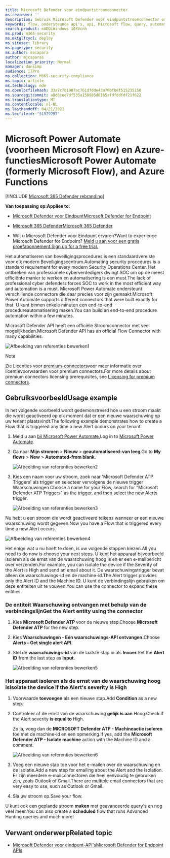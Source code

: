```yaml
---
title: Microsoft Defender voor eindpuntstroomconnector
ms.reviewer: ''
description: Gebruik Microsoft Defender voor eindpuntstroomconnector om de beveiliging te automatiseren en een stroom te maken die wordt geactiveerd wanneer er een nieuwe waarschuwing op uw tenant plaatsvindt.
keywords: flow, ondersteunde api's, api, Microsoft flow, query, automatisering
search.product: eADQiWindows 10XVcnh
ms.prod: m365-security
ms.mktglfcycl: deploy
ms.sitesec: library
ms.pagetype: security
ms.author: macapara
author: mjcaparas
localization_priority: Normal
manager: dansimp
audience: ITPro
ms.collection: M365-security-compliance
ms.topic: article
ms.technology: mde
ms.openlocfilehash: 33a7c7b1907ac761dfdde43a70bfb8f515235150
ms.sourcegitcommit: a8d8cee7df535a150985d6165afdfddfdf21f622
ms.translationtype: MT
ms.contentlocale: nl-NL
ms.lasthandoff: 04/21/2021
ms.locfileid: "51929297"
---
```

# <a name="microsoft-power-automate-formerly-microsoft-flow-and-azure-functions"></a><span data-ttu-id="d03c5-104">Microsoft Power Automate (voorheen Microsoft Flow) en Azure-functies</span><span class="sxs-lookup"><span data-stu-id="d03c5-104">Microsoft Power Automate (formerly Microsoft Flow), and Azure Functions</span></span>

[!INCLUDE [Microsoft 365 Defender rebranding](../../includes/microsoft-defender.md)]

<span data-ttu-id="d03c5-105">**Van toepassing op:**</span><span class="sxs-lookup"><span data-stu-id="d03c5-105">**Applies to:**</span></span>
- [<span data-ttu-id="d03c5-106">Microsoft Defender voor Eindpunt</span><span class="sxs-lookup"><span data-stu-id="d03c5-106">Microsoft Defender for Endpoint</span></span>](https://go.microsoft.com/fwlink/p/?linkid=2154037)
- [<span data-ttu-id="d03c5-107">Microsoft 365 Defender</span><span class="sxs-lookup"><span data-stu-id="d03c5-107">Microsoft 365 Defender</span></span>](https://go.microsoft.com/fwlink/?linkid=2118804)


- <span data-ttu-id="d03c5-108">Wilt u Microsoft Defender voor Eindpunt ervaren?</span><span class="sxs-lookup"><span data-stu-id="d03c5-108">Want to experience Microsoft Defender for Endpoint?</span></span> [<span data-ttu-id="d03c5-109">Meld u aan voor een gratis proefabonnement.</span><span class="sxs-lookup"><span data-stu-id="d03c5-109">Sign up for a free trial.</span></span>](https://www.microsoft.com/microsoft-365/windows/microsoft-defender-atp?ocid=docs-wdatp-exposedapis-abovefoldlink) 

<span data-ttu-id="d03c5-110">Het automatiseren van beveiligingsprocedures is een standaardvereiste voor elk modern Beveiligingscentrum.</span><span class="sxs-lookup"><span data-stu-id="d03c5-110">Automating security procedures is a standard requirement for every modern Security Operations Center.</span></span> <span data-ttu-id="d03c5-111">Het ontbreken van professionele cyberverdedigers dwingt SOC om op de meest efficiënte manier te werken en automatisering is een must.</span><span class="sxs-lookup"><span data-stu-id="d03c5-111">The lack of professional cyber defenders forces SOC to work in the most efficient way and automation is a must.</span></span> <span data-ttu-id="d03c5-112">Microsoft Power Automate ondersteunt verschillende connectors die daar precies voor zijn gemaakt.</span><span class="sxs-lookup"><span data-stu-id="d03c5-112">Microsoft Power Automate supports different connectors that were built exactly for that.</span></span> <span data-ttu-id="d03c5-113">U kunt binnen enkele minuten een end-to-end procedureautomatisering maken.</span><span class="sxs-lookup"><span data-stu-id="d03c5-113">You can build an end-to-end procedure automation within a few minutes.</span></span>

<span data-ttu-id="d03c5-114">Microsoft Defender API heeft een officiële Stroomconnector met veel mogelijkheden.</span><span class="sxs-lookup"><span data-stu-id="d03c5-114">Microsoft Defender API has an official Flow Connector with many capabilities.</span></span>

![Afbeelding van referenties bewerken1](images/api-flow-0.png)

> [!NOTE]
> <span data-ttu-id="d03c5-116">Zie Licenties voor [premium-connectors](https://docs.microsoft.com/power-automate/triggers-introduction#licensing-for-premium-connectors)voor meer informatie over licentievoorwaarden voor premium connectors.</span><span class="sxs-lookup"><span data-stu-id="d03c5-116">For more details about premium connectors licensing prerequisites, see [Licensing for premium connectors](https://docs.microsoft.com/power-automate/triggers-introduction#licensing-for-premium-connectors).</span></span>


## <a name="usage-example"></a><span data-ttu-id="d03c5-117">Gebruiksvoorbeeld</span><span class="sxs-lookup"><span data-stu-id="d03c5-117">Usage example</span></span>

<span data-ttu-id="d03c5-118">In het volgende voorbeeld wordt gedemonstreerd hoe u een stroom maakt die wordt geactiveerd op elk moment dat er een nieuwe waarschuwing op uw tenant plaatsvindt.</span><span class="sxs-lookup"><span data-stu-id="d03c5-118">The following example demonstrates how to create a Flow that is triggered any time a new Alert occurs on your tenant.</span></span>

1. <span data-ttu-id="d03c5-119">Meld u aan [bij Microsoft Power Automate.](https://flow.microsoft.com)</span><span class="sxs-lookup"><span data-stu-id="d03c5-119">Log in to [Microsoft Power Automate](https://flow.microsoft.com).</span></span>

2. <span data-ttu-id="d03c5-120">Ga naar **Mijn stromen**  >  **Nieuw**  >  **geautomatiseerd-van leeg**.</span><span class="sxs-lookup"><span data-stu-id="d03c5-120">Go to **My flows** > **New** > **Automated-from blank**.</span></span>

    ![Afbeelding van referenties bewerken2](images/api-flow-1.png)

3. <span data-ttu-id="d03c5-122">Kies een naam voor uw stroom, zoek naar 'Microsoft Defender ATP Triggers' als trigger en selecteer vervolgens de nieuwe trigger Waarschuwingen.</span><span class="sxs-lookup"><span data-stu-id="d03c5-122">Choose a name for your Flow, search for "Microsoft Defender ATP Triggers" as the trigger, and then select the new Alerts trigger.</span></span>

    ![Afbeelding van referenties bewerken3](images/api-flow-2.png)

<span data-ttu-id="d03c5-124">Nu hebt u een stroom die wordt geactiveerd telkens wanneer er een nieuwe waarschuwing wordt gegeven.</span><span class="sxs-lookup"><span data-stu-id="d03c5-124">Now you have a Flow that is triggered every time a new Alert occurs.</span></span>

![Afbeelding van referenties bewerken4](images/api-flow-3.png)

<span data-ttu-id="d03c5-126">Het enige wat u nu hoeft te doen, is uw volgende stappen kiezen.</span><span class="sxs-lookup"><span data-stu-id="d03c5-126">All you need to do now is choose your next steps.</span></span>
<span data-ttu-id="d03c5-127">U kunt het apparaat bijvoorbeeld isoleren als de ernst van de waarschuwing hoog is en er een e-mailbericht over verzenden.</span><span class="sxs-lookup"><span data-stu-id="d03c5-127">For example, you can isolate the device if the Severity of the Alert is High and send an email about it.</span></span>
<span data-ttu-id="d03c5-128">De waarschuwingstrigger bevat alleen de waarschuwings-id en de machine-id.</span><span class="sxs-lookup"><span data-stu-id="d03c5-128">The Alert trigger provides only the Alert ID and the Machine ID.</span></span> <span data-ttu-id="d03c5-129">U kunt de verbindingslijn gebruiken om deze entiteiten uit te vouwen.</span><span class="sxs-lookup"><span data-stu-id="d03c5-129">You can use the connector to expand these entities.</span></span>

### <a name="get-the-alert-entity-using-the-connector"></a><span data-ttu-id="d03c5-130">De entiteit Waarschuwing ontvangen met behulp van de verbindingslijn</span><span class="sxs-lookup"><span data-stu-id="d03c5-130">Get the Alert entity using the connector</span></span>

1. <span data-ttu-id="d03c5-131">Kies **Microsoft Defender ATP** voor de nieuwe stap.</span><span class="sxs-lookup"><span data-stu-id="d03c5-131">Choose **Microsoft Defender ATP** for the new step.</span></span>

2. <span data-ttu-id="d03c5-132">Kies **Waarschuwingen - Eén waarschuwings-API ontvangen.**</span><span class="sxs-lookup"><span data-stu-id="d03c5-132">Choose **Alerts - Get single alert API**.</span></span>

3. <span data-ttu-id="d03c5-133">Stel de **waarschuwings-id** van de laatste stap in als **Invoer.**</span><span class="sxs-lookup"><span data-stu-id="d03c5-133">Set the **Alert ID** from the last step as **Input**.</span></span>

    ![Afbeelding van referenties bewerken5](images/api-flow-4.png)

### <a name="isolate-the-device-if-the-alerts-severity-is-high"></a><span data-ttu-id="d03c5-135">Het apparaat isoleren als de ernst van de waarschuwing hoog is</span><span class="sxs-lookup"><span data-stu-id="d03c5-135">Isolate the device if the Alert's severity is High</span></span>

1. <span data-ttu-id="d03c5-136">Voorwaarde **toevoegen** als een nieuwe stap.</span><span class="sxs-lookup"><span data-stu-id="d03c5-136">Add **Condition** as a new step.</span></span>

2. <span data-ttu-id="d03c5-137">Controleer of de ernst van de waarschuwing **gelijk is aan** Hoog.</span><span class="sxs-lookup"><span data-stu-id="d03c5-137">Check if the Alert severity **is equal to** High.</span></span>

   <span data-ttu-id="d03c5-138">Zo ja, voeg dan de **MICROSOFT Defender ATP - Machineactie isoleren** toe met de machine-id en een opmerking.</span><span class="sxs-lookup"><span data-stu-id="d03c5-138">If yes, add the **Microsoft Defender ATP - Isolate machine** action with the Machine ID and a comment.</span></span>

    ![Afbeelding van referenties bewerken6](images/api-flow-5.png)

3. <span data-ttu-id="d03c5-140">Voeg een nieuwe stap toe voor het e-mailen over de waarschuwing en de isolatie.</span><span class="sxs-lookup"><span data-stu-id="d03c5-140">Add a new step for emailing about the Alert and the Isolation.</span></span> <span data-ttu-id="d03c5-141">Er zijn meerdere e-mailconnectoren die heel eenvoudig te gebruiken zijn, zoals Outlook of Gmail.</span><span class="sxs-lookup"><span data-stu-id="d03c5-141">There are multiple email connectors that are very easy to use, such as Outlook or Gmail.</span></span>

4. <span data-ttu-id="d03c5-142">Sla uw stroom op.</span><span class="sxs-lookup"><span data-stu-id="d03c5-142">Save your flow.</span></span>

<span data-ttu-id="d03c5-143">U kunt ook een geplande stroom **maken** met geavanceerde query's en nog veel meer.</span><span class="sxs-lookup"><span data-stu-id="d03c5-143">You can also create a **scheduled** flow that runs Advanced Hunting queries and much more!</span></span>

## <a name="related-topic"></a><span data-ttu-id="d03c5-144">Verwant onderwerp</span><span class="sxs-lookup"><span data-stu-id="d03c5-144">Related topic</span></span>
- [<span data-ttu-id="d03c5-145">Microsoft Defender voor eindpunt-API's</span><span class="sxs-lookup"><span data-stu-id="d03c5-145">Microsoft Defender for Endpoint APIs</span></span>](apis-intro.md)
